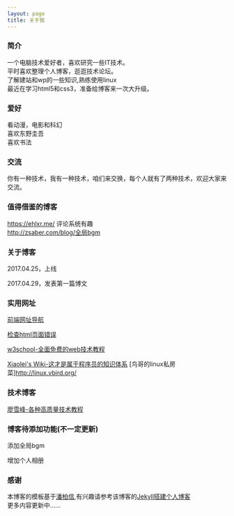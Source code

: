 ```yaml
---
layout: page
title: 关于我 
---
```

### 简介

一个电脑技术爱好者，喜欢研究一些IT技术。  
平时喜欢整理个人博客，逛逛技术论坛。  
了解建站和wp的一些知识,熟练使用linux  
最近在学习html5和css3，准备给博客来一次大升级。 

### 爱好

看动漫，电影和科幻  
喜欢东野圭吾  
喜欢书法


### 交流

你有一种技术，我有一种技术，咱们来交换，每个人就有了两种技术，欢迎大家来交流。

### 值得借鉴的博客

https://ehlxr.me/ 评论系统有趣  
http://zsaber.com/blog/全局bgm

### 关于博客

2017.04.25，上线

2017.04.29，发表第一篇博文

### 实用网址

[前端网址导航](http://nav.templatesy.com/)

[检查html页面错误](https://validator.w3.org)

[w3school-全面免费的web技术教程](http://www.w3school.com.cn/)

[Xiaolei's Wiki-这才是属于程序员的知识体系](http://wiki.xiaolei.tech/#!index.md)
[鸟哥的linux私房菜]<http://linux.vbird.org/>

### 技术博客
[廖雪峰-各种高质量技术教程](http://www.liaoxuefeng.com/)

### 博客待添加功能(不一定更新)

添加全局bgm

增加个人相册

### 感谢
 
本博客的模板基于[潘柏信](http://baixin.io/#blog),有兴趣请参考该博客的[Jekyll搭建个人博客](http://baixin.io/2016/10/jekyll_tutorials1/)  
更多内容更新中......




